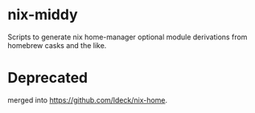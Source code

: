 # nix-middy
Scripts to generate nix home-manager optional module derivations from homebrew casks and the like.

# Deprecated
merged into https://github.com/ldeck/nix-home.
